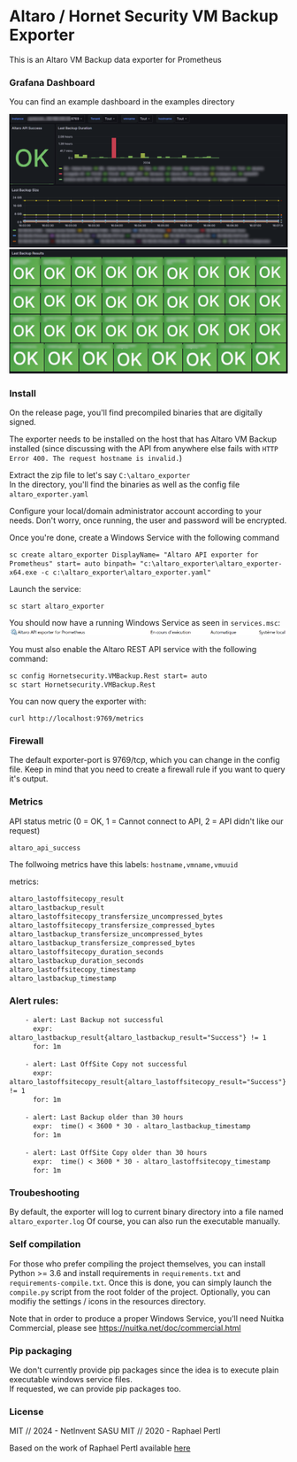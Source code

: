 # Altaro / Hornet Security VM Backup Exporter

This is an Altaro VM Backup data exporter for Prometheus 

### Grafana Dashboard

You can find an example dashboard in the examples directory

![image](examples/grafana_dashboard_v0.9.png)
![image](examples/grafana_dashboard_v0.9b.png)

### Install

On the release page, you'll find precompiled binaries that are digitally signed.

The exporter needs to be installed on the host that has Altaro VM Backup installed (since discussing with the API from anywhere else fails with `HTTP Error 400. The request hostname is invalid.`)

Extract the zip file to let's say `C:\altaro_exporter`  
In the directory, you'll find the binaries as well as the config file `altaro_exporter.yaml`

Configure your local/domain administrator account according to your needs. Don't worry, once running, the user and password will be encrypted.  

Once you're done, create a Windows Service with the following command

```
sc create altaro_exporter DisplayName= "Altaro API exporter for Prometheus" start= auto binpath= "c:\altaro_exporter\altaro_exporter-x64.exe -c c:\altaro_exporter\altaro_exporter.yaml"
```

Launch the service:
```
sc start altaro_exporter
```

You should now have a running Windows Service as seen in `services.msc`:
![image](examples/altaro_exporter_service.png)

You must also enable the Altaro REST API service with the following command:
```
sc config Hornetsecurity.VMBackup.Rest start= auto
sc start Hornetsecurity.VMBackup.Rest
```

You can now query the exporter with:
```
curl http://localhost:9769/metrics
```

### Firewall

The default exporter-port is 9769/tcp, which you can change in the config file.
Keep in mind that you need to create a firewall rule if you want to query it's output.

### Metrics

API status metric (0 = OK, 1 = Cannot connect to API, 2 = API didn't like our request)
```
altaro_api_success
```

The follwoing metrics have this labels:
` hostname,vmname,vmuuid `

metrics:
```
altaro_lastoffsitecopy_result
altaro_lastbackup_result
altaro_lastoffsitecopy_transfersize_uncompressed_bytes
altaro_lastoffsitecopy_transfersize_compressed_bytes
altaro_lastbackup_transfersize_uncompressed_bytes
altaro_lastbackup_transfersize_compressed_bytes
altaro_lastoffsitecopy_duration_seconds
altaro_lastbackup_duration_seconds
altaro_lastoffsitecopy_timestamp
altaro_lastbackup_timestamp
```

### Alert rules:

```
    - alert: Last Backup not successful
      expr: altaro_lastbackup_result{altaro_lastbackup_result="Success"} != 1
      for: 1m

    - alert: Last OffSite Copy not successful
      expr: altaro_lastoffsitecopy_result{altaro_lastoffsitecopy_result="Success"} != 1
      for: 1m

    - alert: Last Backup older than 30 hours
      expr:  time() < 3600 * 30 - altaro_lastbackup_timestamp
      for: 1m

    - alert: Last OffSite Copy older than 30 hours
      expr:  time() < 3600 * 30 - altaro_lastoffsitecopy_timestamp
      for: 1m

```

### Troubeshooting

By default, the exporter will log to current binary directory into a file named `altaro_exporter.log`
Of course, you can also run the executable manually.

### Self compilation

For those who prefer compiling the project themselves, you can install Python >= 3.6 and install requirements in `requirements.txt` and `requirements-compile.txt`.
Once this is done, you can simply launch the `compile.py` script from the root folder of the project. 
Optionally, you can modifiy the settings / icons in the resources directory.   

Note that in order to produce a proper Windows Service, you'll need Nuitka Commercial, please see https://nuitka.net/doc/commercial.html

### Pip packaging

We don't currently provide pip packages since the idea is to execute plain executable windows service files.  
If requested, we can provide pip packages too.

### License

MIT // 2024 - NetInvent SASU
MIT // 2020 - Raphael Pertl

Based on the work of Raphael Pertl available [here](https://github.com/raph2i/altaro_backup_exporter)

